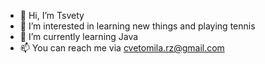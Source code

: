 - 👋 Hi, I’m Tsvety
- 👀 I’m interested in learning new things and playing tennis
- 🌱 I’m currently learning Java
- 📫 You can reach me via cvetomila.rz@gmail.com

